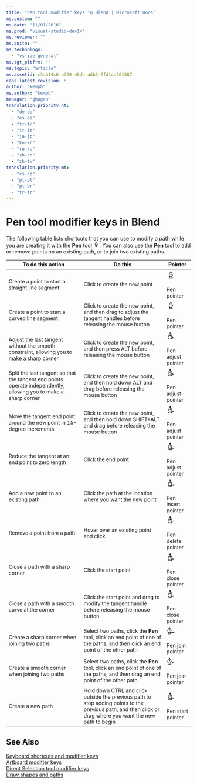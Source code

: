```yaml
---
title: "Pen tool modifier keys in Blend | Microsoft Docs"
ms.custom: ""
ms.date: "11/01/2016"
ms.prod: "visual-studio-dev14"
ms.reviewer: ""
ms.suite: ""
ms.technology: 
  - "vs-ide-general"
ms.tgt_pltfrm: ""
ms.topic: "article"
ms.assetid: c3ab14c6-a320-46db-a6b3-7fd1ca261587
caps.latest.revision: 5
author: "kempb"
ms.author: "kempb"
manager: "ghogen"
translation.priority.ht: 
  - "de-de"
  - "es-es"
  - "fr-fr"
  - "it-it"
  - "ja-jp"
  - "ko-kr"
  - "ru-ru"
  - "zh-cn"
  - "zh-tw"
translation.priority.mt: 
  - "cs-cz"
  - "pl-pl"
  - "pt-br"
  - "tr-tr"
---
```

# Pen tool modifier keys in Blend
The following table lists shortcuts that you can use to modify a path while you are creating it with the **Pen** tool ![](../designers/media/d514358f-185a-412f-a55d-36633b25dc8a.png "d514358f-185a-412f-a55d-36633b25dc8a"). You can also use the **Pen** tool to add or remove points on an existing path, or to join two existing paths.  
  
|To do this action|Do this|Pointer|  
|-----------------------|-------------|-------------|  
|Create a point to start a straight line segment|Click to create the new point|![](../designers/media/0bfb1b71-80ac-4ad4-aed8-40e09f8b7ab8.png "0bfb1b71-80ac-4ad4-aed8-40e09f8b7ab8")<br /><br /> Pen pointer|  
|Create a point to start a curved line segment|Click to create the new point, and then drag to adjust the tangent handles before releasing the mouse button|![](../designers/media/0bfb1b71-80ac-4ad4-aed8-40e09f8b7ab8.png "0bfb1b71-80ac-4ad4-aed8-40e09f8b7ab8")<br /><br /> Pen pointer|  
|Adjust the last tangent without the smooth constraint, allowing you to make a sharp corner|Click to create the new point, and then press ALT before releasing the mouse button|![](../designers/media/317e5475-b70c-489f-9477-110a98639ade.png "317e5475-b70c-489f-9477-110a98639ade")<br /><br /> Pen adjust pointer|  
|Split the last tangent so that the tangent end points operate independently, allowing you to make a sharp corner|Click to create the new point, and then hold down ALT and drag before releasing the mouse button|![](../designers/media/317e5475-b70c-489f-9477-110a98639ade.png "317e5475-b70c-489f-9477-110a98639ade")<br /><br /> Pen adjust pointer|  
|Move the tangent end point around the new point in 15-degree increments|Click to create the new point, and then hold down SHIFT+ALT and drag before releasing the mouse button|![](../designers/media/317e5475-b70c-489f-9477-110a98639ade.png "317e5475-b70c-489f-9477-110a98639ade")<br /><br /> Pen adjust pointer|  
|Reduce the tangent at an end point to zero length|Click the end point|![](../designers/media/317e5475-b70c-489f-9477-110a98639ade.png "317e5475-b70c-489f-9477-110a98639ade")<br /><br /> Pen adjust pointer|  
|Add a new point to an existing path|Click the path at the location where you want the new point|![](../designers/media/b004ad5a-33a4-46ae-81c0-20be0d819332.png "b004ad5a-33a4-46ae-81c0-20be0d819332")<br /><br /> Pen insert pointer|  
|Remove a point from a path|Hover over an existing point and click|![](../designers/media/08a64b78-f3df-4730-8169-c56b5631b071.png "08a64b78-f3df-4730-8169-c56b5631b071")<br /><br /> Pen delete pointer|  
|Close a path with a sharp corner|Click the start point|![](../designers/media/a12fd3b4-a553-4762-b01c-c35efa594362.png "a12fd3b4-a553-4762-b01c-c35efa594362")<br /><br /> Pen close pointer|  
|Close a path with a smooth curve at the corner|Click the start point and drag to modify the tangent handle before releasing the mouse button|![](../designers/media/a12fd3b4-a553-4762-b01c-c35efa594362.png "a12fd3b4-a553-4762-b01c-c35efa594362")<br /><br /> Pen close pointer|  
|Create a sharp corner when joining two paths|Select two paths, click the **Pen** tool, click an end point of one of the paths, and then click an end point of the other path|![](../designers/media/bd12dfa4-112e-4f37-9765-3479e6b69894.png "bd12dfa4-112e-4f37-9765-3479e6b69894")<br /><br /> Pen join pointer|  
|Create a smooth corner when joining two paths|Select two paths, click the **Pen** tool, click an end point of one of the paths, and then drag an end point of the other path|![](../designers/media/bd12dfa4-112e-4f37-9765-3479e6b69894.png "bd12dfa4-112e-4f37-9765-3479e6b69894")<br /><br /> Pen join pointer|  
|Create a new path|Hold down CTRL and click outside the previous path to stop adding points to the previous path, and then click or drag where you want the new path to begin|![](../designers/media/69758176-5f53-465b-808c-f13fd1a0b3f2.png "69758176-5f53-465b-808c-f13fd1a0b3f2")<br /><br /> Pen start pointer|  
  
## See Also  
 [Keyboard shortcuts and modifier keys](../designers/keyboard-shortcuts-and-modifier-keys-in-blend.md)   
 [Artboard modifier keys](../designers/artboard-modifier-keys-in-blend.md)   
 [Direct Selection tool modifier keys](../designers/direct-selection-tool-modifier-keys-in-blend.md)   
 [Draw shapes and paths](../designers/draw-shapes-and-paths.md)